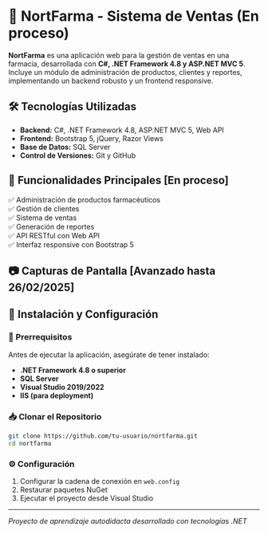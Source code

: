 # 💊 NortFarma - Sistema de Ventas (En proceso)

**NortFarma** es una aplicación web para la gestión de ventas en una farmacia, desarrollada con **C#, .NET Framework 4.8 y ASP.NET MVC 5**. Incluye un módulo de administración de productos, clientes y reportes, implementando un backend robusto y un frontend responsive.

## 🛠️ Tecnologías Utilizadas

* **Backend:** C#, .NET Framework 4.8, ASP.NET MVC 5, Web API
* **Frontend:** Bootstrap 5, jQuery, Razor Views
* **Base de Datos:** SQL Server
* **Control de Versiones:** Git y GitHub

## 🎯 Funcionalidades Principales [En proceso]

✅ Administración de productos farmacéuticos  
✅ Gestión de clientes  
✅ Sistema de ventas  
✅ Generación de reportes  
✅ API RESTful con Web API  
✅ Interfaz responsive con Bootstrap 5

## 📷 Capturas de Pantalla [Avanzado hasta 26/02/2025]


## 🚀 Instalación y Configuración

### 📌 Prerrequisitos
Antes de ejecutar la aplicación, asegúrate de tener instalado:

* **.NET Framework 4.8 o superior**
* **SQL Server**
* **Visual Studio 2019/2022**
* **IIS (para deployment)**

### 📥 Clonar el Repositorio

```bash
git clone https://github.com/tu-usuario/nortfarma.git
cd nortfarma
```

### ⚙️ Configuración

1. Configurar la cadena de conexión en `web.config`
2. Restaurar paquetes NuGet
3. Ejecutar el proyecto desde Visual Studio

---

*Proyecto de aprendizaje autodidacta desarrollado con tecnologías .NET*
